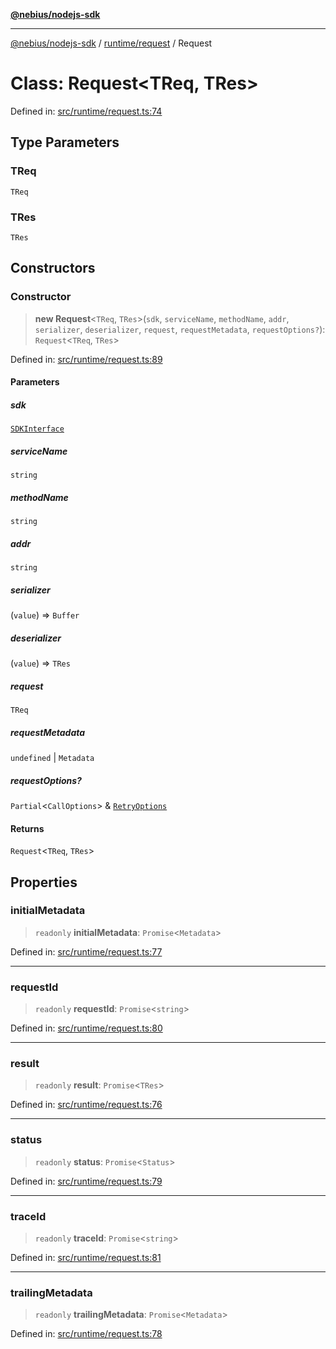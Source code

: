 [**@nebius/nodejs-sdk**](../../../README.md)

***

[@nebius/nodejs-sdk](../../../README.md) / [runtime/request](../README.md) / Request

# Class: Request\<TReq, TRes\>

Defined in: [src/runtime/request.ts:74](https://github.com/nebius/nodejs-sdk/blob/2ec552fb564ad8fdbf78c4eb6e73ce9101501e8a/src/runtime/request.ts#L74)

## Type Parameters

### TReq

`TReq`

### TRes

`TRes`

## Constructors

### Constructor

> **new Request**\<`TReq`, `TRes`\>(`sdk`, `serviceName`, `methodName`, `addr`, `serializer`, `deserializer`, `request`, `requestMetadata`, `requestOptions?`): `Request`\<`TReq`, `TRes`\>

Defined in: [src/runtime/request.ts:89](https://github.com/nebius/nodejs-sdk/blob/2ec552fb564ad8fdbf78c4eb6e73ce9101501e8a/src/runtime/request.ts#L89)

#### Parameters

##### sdk

[`SDKInterface`](../../../sdk/interfaces/SDKInterface.md)

##### serviceName

`string`

##### methodName

`string`

##### addr

`string`

##### serializer

(`value`) => `Buffer`

##### deserializer

(`value`) => `TRes`

##### request

`TReq`

##### requestMetadata

`undefined` | `Metadata`

##### requestOptions?

`Partial`\<`CallOptions`\> & [`RetryOptions`](../interfaces/RetryOptions.md)

#### Returns

`Request`\<`TReq`, `TRes`\>

## Properties

### initialMetadata

> `readonly` **initialMetadata**: `Promise`\<`Metadata`\>

Defined in: [src/runtime/request.ts:77](https://github.com/nebius/nodejs-sdk/blob/2ec552fb564ad8fdbf78c4eb6e73ce9101501e8a/src/runtime/request.ts#L77)

***

### requestId

> `readonly` **requestId**: `Promise`\<`string`\>

Defined in: [src/runtime/request.ts:80](https://github.com/nebius/nodejs-sdk/blob/2ec552fb564ad8fdbf78c4eb6e73ce9101501e8a/src/runtime/request.ts#L80)

***

### result

> `readonly` **result**: `Promise`\<`TRes`\>

Defined in: [src/runtime/request.ts:76](https://github.com/nebius/nodejs-sdk/blob/2ec552fb564ad8fdbf78c4eb6e73ce9101501e8a/src/runtime/request.ts#L76)

***

### status

> `readonly` **status**: `Promise`\<`Status`\>

Defined in: [src/runtime/request.ts:79](https://github.com/nebius/nodejs-sdk/blob/2ec552fb564ad8fdbf78c4eb6e73ce9101501e8a/src/runtime/request.ts#L79)

***

### traceId

> `readonly` **traceId**: `Promise`\<`string`\>

Defined in: [src/runtime/request.ts:81](https://github.com/nebius/nodejs-sdk/blob/2ec552fb564ad8fdbf78c4eb6e73ce9101501e8a/src/runtime/request.ts#L81)

***

### trailingMetadata

> `readonly` **trailingMetadata**: `Promise`\<`Metadata`\>

Defined in: [src/runtime/request.ts:78](https://github.com/nebius/nodejs-sdk/blob/2ec552fb564ad8fdbf78c4eb6e73ce9101501e8a/src/runtime/request.ts#L78)

